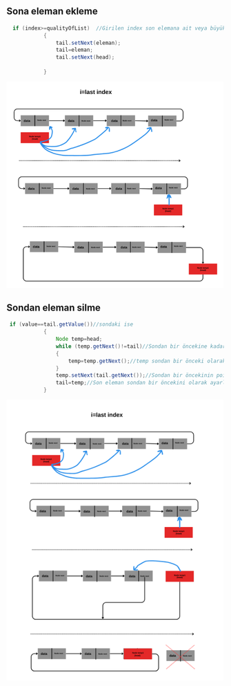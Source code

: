## Sona eleman ekleme
````java
  if (index>=qualityOfList)  //Girilen index son elemana ait veya büyük index ise ;
            {
                tail.setNext(eleman);
                tail=eleman;
                tail.setNext(head);

            }
````
![](images/Ekran%20görüntüsü%202023-12-31%20151943.png)

## Sondan eleman silme

````java
 if (value==tail.getValue())//sondaki ise
            {
                Node temp=head;
                while (temp.getNext()!=tail)//Sondan bir öncekine kadar devam eder
                {
                    temp=temp.getNext();//temp sondan bir önceki olarak atanır
                }
                temp.setNext(tail.getNext());//Sondan bir öncekinin pointerı sondakinin pointerı olarak atanır
                tail=temp;//Son eleman sondan bir öncekini olarak ayarlanır
            }
````
![](images/Ekran%20görüntüsü%202023-12-31%20153426.png)